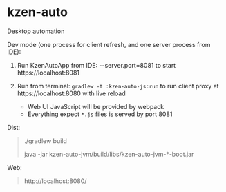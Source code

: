 # kzen-auto
Desktop automation

Dev mode (one process for client refresh, and one server process from IDE):

1) Run KzenAutoApp from IDE: --server.port=8081
    to start https://localhost:8081
    
2) Run from terminal: `gradlew -t :kzen-auto-js:run`
    to run client proxy at https://localhost:8080 with live reload
    - Web UI JavaScript will be provided by webpack          
    - Everything expect `*.js` files is served by port 8081


Dist:
> ./gradlew build
>
> java -jar kzen-auto-jvm/build/libs/kzen-auto-jvm-*-boot.jar

Web:
> http://localhost:8080/

